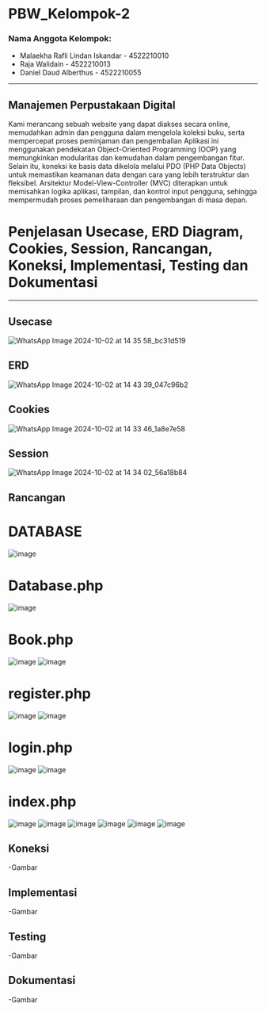 # PBW_Kelompok-2

### Nama Anggota Kelompok:

- Malaekha Rafli Lindan Iskandar - 4522210010
- Raja Walidain - 4522210013
- Daniel Daud Alberthus - 4522210055


---
## Manajemen Perpustakaan Digital
Kami merancang sebuah website yang dapat diakses secara online, memudahkan admin dan pengguna dalam mengelola koleksi buku, serta mempercepat proses peminjaman dan pengembalian Aplikasi ini menggunakan pendekatan Object-Oriented Programming (OOP) yang memungkinkan modularitas dan kemudahan dalam pengembangan fitur. Selain itu, koneksi ke basis data dikelola melalui PDO (PHP Data Objects) untuk memastikan keamanan data dengan cara yang lebih terstruktur dan fleksibel. Arsitektur Model-View-Controller (MVC) diterapkan untuk memisahkan logika aplikasi, tampilan, dan kontrol input pengguna, sehingga mempermudah proses pemeliharaan dan pengembangan di masa depan. 

# Penjelasan Usecase, ERD Diagram, Cookies, Session, Rancangan, Koneksi, Implementasi, Testing dan Dokumentasi
---
## Usecase
![WhatsApp Image 2024-10-02 at 14 35 58_bc31d519](https://github.com/user-attachments/assets/586b3768-e666-483a-b6e6-4348db48f1f3)


## ERD
![WhatsApp Image 2024-10-02 at 14 43 39_047c96b2](https://github.com/user-attachments/assets/de8a7c90-d0f0-4ec4-bb69-d30fbc03cc5f)


##  Cookies
![WhatsApp Image 2024-10-02 at 14 33 46_1a8e7e58](https://github.com/user-attachments/assets/84aa8b07-dc17-4eab-8549-c0de5184436c)


## Session
![WhatsApp Image 2024-10-02 at 14 34 02_56a18b84](https://github.com/user-attachments/assets/3b135b57-d126-46ab-9e78-b9d34a7a2d21)


## Rancangan
# DATABASE
![image](https://github.com/user-attachments/assets/99382c33-0da0-4844-a4df-b9ddd7d643f6)

# Database.php
![image](https://github.com/user-attachments/assets/7e8f200d-bb75-4e18-8ff4-3a394c4ef49b)

# Book.php
![image](https://github.com/user-attachments/assets/3ac206bb-a90b-4c4f-882d-258098cd041f)
![image](https://github.com/user-attachments/assets/895bdbfa-e7c9-4808-a266-f28e78a511d3)

# register.php
![image](https://github.com/user-attachments/assets/59672f70-20e0-4f45-b91d-b4093a36d6f6)
![image](https://github.com/user-attachments/assets/4d3cdd21-51ca-4b2a-a807-7454a9b9dc16)

# login.php
![image](https://github.com/user-attachments/assets/9b310bc7-6b9d-4647-8999-73b195c6f5cb)
![image](https://github.com/user-attachments/assets/a68a2b7c-783a-4b18-a682-21356bad2b1f)

# index.php
![image](https://github.com/user-attachments/assets/cc084048-903d-4b44-815a-153fa8ddbdd1)
![image](https://github.com/user-attachments/assets/15dfca70-0f55-4164-9f64-5002c205d170)
![image](https://github.com/user-attachments/assets/ed020802-0987-4181-9ae8-9b64d4f380f1)
![image](https://github.com/user-attachments/assets/7ac6e52f-f17f-4b75-ae9f-b69572584bc9)
![image](https://github.com/user-attachments/assets/d9038c0b-51b6-4718-a8bf-ac2c6e30f009)
![image](https://github.com/user-attachments/assets/1c46ed17-3859-4a00-ac93-d480ea744d98)


## Koneksi
-Gambar

## Implementasi
-Gambar

## Testing
-Gambar

## Dokumentasi
-Gambar

